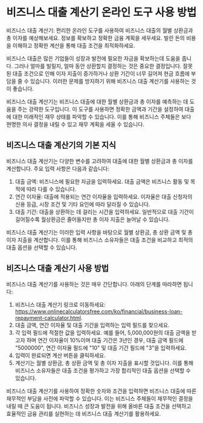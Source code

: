 비즈니스 대출 계산기 온라인 도구 사용 방법
========================

비즈니스 대출 계산기: 편리한 온라인 도구를 사용하여 비즈니스 대출의 월별 상환금과 총 이자를 예상해보세요. 정보를 확보하고 정확한 금융 계획을 세우세요. 빌린 돈의 비용을 이해하고 정확한 계산을 통해 대출 조건을 최적화하세요.

비즈니스 대출은 많은 기업들이 성장과 발전에 필요한 자금을 확보하는데 도움을 줍니다. 그러나 얼마를 빌릴지, 얼마 동안 상환할지 결정하는 것은 중요한 결정입니다. 잘못된 대출 조건으로 인해 이자 지출이 증가하거나 상환 기간이 너무 길어져 현금 흐름에 부담을 줄 수 있습니다. 이러한 문제를 방지하기 위해 비즈니스 대출 계산기를 사용하는 것이 좋습니다.

비즈니스 대출 계산기는 비즈니스 대출에 대한 월별 상환금과 총 이자를 예측하는 데 도움을 주는 강력한 도구입니다. 이 도구를 사용하면 정확한 금액과 기간을 설정하여 대출에 대한 미래적인 재무 상태를 파악할 수 있습니다. 이를 통해 비즈니스 주체들은 보다 현명한 의사 결정을 내릴 수 있고 재무 계획을 세울 수 있습니다.

비즈니스 대출 계산기의 기본 지식
------------------

비즈니스 대출 계산기는 다양한 변수를 고려하여 대출에 대한 월별 상환금과 총 이자를 계산합니다. 주요 입력 사항은 다음과 같습니다:

1. 대출 금액: 비즈니스에 필요한 자금을 입력하세요. 대출 금액은 비즈니스 활동 및 목적에 따라 다를 수 있습니다.
2. 연간 이자율: 대출에 적용되는 연간 이자율을 입력하세요. 이자율은 대출 신청자의 신용 등급, 시장 조건 및 기타 요인에 따라 달라질 수 있습니다.
3. 대출 기간: 대출을 상환하는 데 걸리는 시간을 입력하세요. 일반적으로 대출 기간이 길어질수록 월상환금은 줄어들지만 총 이자 지출은 늘어날 수 있습니다.

비즈니스 대출 계산기는 이러한 입력 사항을 바탕으로 월별 상환금, 총 상환 금액 및 총 이자 지출을 계산합니다. 이를 통해 비즈니스 소유자들은 대출 조건을 비교하고 최적의 대출 옵션을 선택할 수 있습니다.

비즈니스 대출 계산기 사용 방법
-----------------

비즈니스 대출 계산기를 사용하는 것은 매우 간단합니다. 아래의 단계를 따라하면 됩니다:

1. 비즈니스 대출 계산기 링크로 이동하세요: <https://www.onlinecalculatorsfree.com/ko/financial/business-loan-repayment-calculator.html>.
2. 대출 금액, 연간 이자율 및 대출 기간을 입력하는 입력 필드를 찾으세요.
3. 각 입력 필드에 적절한 값을 입력하세요. 예를 들어, 5,000,000원의 대출 금액을 받고자 하며 연간 이자율이 10%이며 대출 기간은 3년인 경우, 대출 금액 필드에 "5000000", 연간 이자율 필드에 "10" 및 대출 기간 필드에 "3"을 입력하세요.
4. 입력이 완료되면 계산 버튼을 클릭하세요.
5. 계산기는 월별 상환금, 총 상환 금액 및 총 이자 지출을 표시할 것입니다. 이를 통해 비즈니스 소유자들은 대출 조건을 평가하고 가장 합리적인 대출 옵션을 선택할 수 있습니다.

비즈니스 대출 계산기를 사용하여 정확한 숫자와 조건을 입력하면 비즈니스 대출에 따른 재무적인 부담을 사전에 파악할 수 있습니다. 이는 비즈니스 주체들이 재무적인 결정을 내릴 때 큰 도움이 됩니다. 비즈니스 성장과 발전을 위해 올바른 대출 조건을 선택하고 효율적인 금융 관리를 실현하는 데 비즈니스 대출 계산기를 활용하세요.